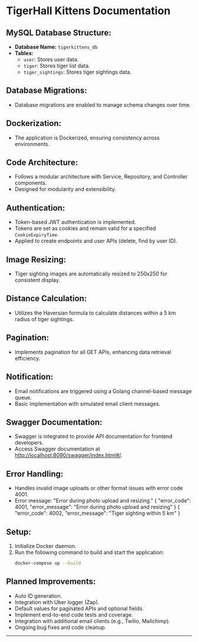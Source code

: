 
# TigerHall Kittens Documentation

## MySQL Database Structure:
- **Database Name:** `tigerkittens_db`
- **Tables:**
  - `user`: Stores user data.
  - `tiger`: Stores tiger list data.
  - `tiger_sightings`: Stores tiger sightings data.

## Database Migrations:
- Database migrations are enabled to manage schema changes over time.

## Dockerization:
- The application is Dockerized, ensuring consistency across environments.

## Code Architecture:
- Follows a modular architecture with Service, Repository, and Controller components.
- Designed for modularity and extensibility.

## Authentication:
- Token-based JWT authentication is implemented.
- Tokens are set as cookies and remain valid for a specified `CookieExpiryTime`.
- Applied to create endpoints and user APIs (delete, find by user ID).

## Image Resizing:
- Tiger sighting images are automatically resized to 250x250 for consistent display.

## Distance Calculation:
- Utilizes the Haversian formula to calculate distances within a 5 km radius of tiger sightings.

## Pagination:
- Implements pagination for all GET APIs, enhancing data retrieval efficiency.

## Notification:
- Email notifications are triggered using a Golang channel-based message queue.
- Basic implementation with simulated email client messages.

## Swagger Documentation:
- Swagger is integrated to provide API documentation for frontend developers.
- Access Swagger documentation at [http://localhost:8090/swagger/index.html#/](http://localhost:8090/swagger/index.html#/).

## Error Handling:
- Handles invalid image uploads or other format issues with error code 4001.
- Error message: "Error during photo upload and resizing."
{
  "error_code": 4001,
  "error_message": "Error during photo upload and resizing"
}
{
  "error_code": 4002,
  "error_message": "Tiger sighting within 5 km"
}

## Setup:
1. Initialize Docker daemon.
2. Run the following command to build and start the application:
    ```bash
    docker-compose up --build
    ```
   
## Planned Improvements:
- Auto ID generation.
- Integration with Uber logger (Zap).
- Default values for paginated APIs and optional fields.
- Implement end-to-end code tests and coverage.
- Integration with additional email clients (e.g., Twilio, Mailchimp).
- Ongoing bug fixes and code cleanup.

---
